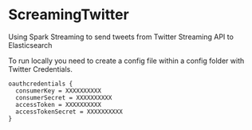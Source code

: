 # ScreamingTwitter
Using Spark Streaming to send tweets from Twitter Streaming API to Elasticsearch

To run locally you need to create a config file within a config folder with Twitter Credentials. 
```
oauthcredentials {
  consumerKey = XXXXXXXXXX
  consumerSecret = XXXXXXXXXX
  accessToken = XXXXXXXXXX
  accessTokenSecret = XXXXXXXXXX
}
```


